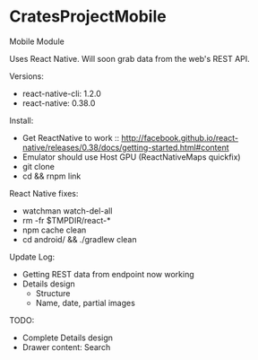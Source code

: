 # CratesProjectMobile
Mobile Module

Uses React Native. Will soon grab data from the web's REST API.

Versions:
  - react-native-cli: 1.2.0
  - react-native: 0.38.0

Install:
  - Get ReactNative to work :: http://facebook.github.io/react-native/releases/0.38/docs/getting-started.html#content
  - Emulator should use Host GPU (ReactNativeMaps quickfix)
  - git clone <this project>
  - cd <to project> && rnpm link

React Native fixes:
  - watchman watch-del-all
  - rm -fr $TMPDIR/react-*
  - npm cache clean
  - cd android/ && ./gradlew clean

Update Log:
  - Getting REST data from endpoint now working
  - Details design
    - Structure
    - Name, date, partial images

TODO:
  - Complete Details design
  - Drawer content: Search
